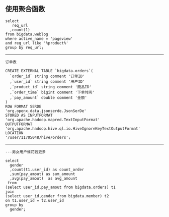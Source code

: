 ## 使用聚合函数 ##

	select
	   req_url
	  ,count(1)
	from bigdata.weblog
	where active_name = 'pageview'
	and req_url like '%product%'
	group by req_url;


----------
	订单表

	CREATE EXTERNAL TABLE `bigdata.orders`(
	  `order_id` string comment '订单ID'
	  ,`user_id` string comment '用户ID'
	  ,`product_id` string comment '商品ID'
	  ,`order_time` bigint comment '下单时间'
	  ,`pay_amount` double comment '金额'
	)
	ROW FORMAT SERDE
	'org.openx.data.jsonserde.JsonSerDe'
	STORED AS INPUTFORMAT
	'org.apache.hadoop.mapred.TextInputFormat'
	OUTPUTFORMAT
	'org.apache.hadoop.hive.ql.io.HiveIgnoreKeyTextOutputFormat'
	LOCATION
	'/user/11705048/hive/orders';

----------

	---男女用户谁花钱更多

	select
	  gender
	  ,count(t1.user_id) as count_order
	  ,sum(pay_amout) as sum_amount
	  ,avg(pay_amout)  as avg_amount
	 from 
	(select user_id,pay_amout from bigdata.orders) t1
	join
	(select user_id,gender from bigdata.member) t2
	on t1.user_id = t2.user_id
	group by 
	  gender;

